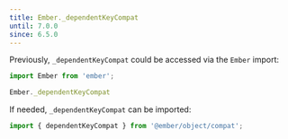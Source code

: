 ```yaml
---
title: Ember._dependentKeyCompat
until: 7.0.0
since: 6.5.0
---
```



Previously, `_dependentKeyCompat` could be accessed via the `Ember` import:
```js
import Ember from 'ember';

Ember._dependentKeyCompat
```

If needed, `_dependentKeyCompat` can be imported:
```js
import { dependentKeyCompat } from '@ember/object/compat';
```
